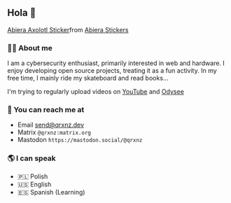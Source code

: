 ## Hola 👋

<div class="tenor-gif-embed" data-postid="20528939" data-share-method="host" data-aspect-ratio="1" data-width="100%"><a href="https://tenor.com/view/abiera-axolotl-gif-20528939">Abiera Axolotl Sticker</a>from <a href="https://tenor.com/search/abiera-stickers">Abiera Stickers</a></div> <script type="text/javascript" async src="https://tenor.com/embed.js"></script>

### 👨‍💻 About me
I am a cybersecurity enthusiast, primarily interested in web and hardware. I enjoy developing open source projects, treating it as a fun activity. In my free time, I mainly ride my skateboard and read books…

I'm trying to regularly upload videos on <a href="https://www.youtube.com/@qrxnz9209">YouTube</a> and <a href="https://odysee.com/@qrxnz:6?r=6t7UjNAVVT5zLF9LhSrzZZ479VWpVXrE">Odysee</a>

### 📨 You can reach me at

* Email send@qrxnz.dev
* Matrix `@qrxnz:matrix.org`
* Mastodon `https://mastodon.social/@qrxnz`

### 🌎 I can speak

* 🇵🇱 Polish
* 🇺🇸 English
* 🇪🇸 Spanish (Learning)
